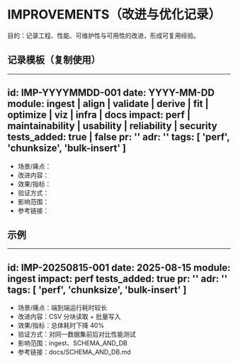# IMPROVEMENTS（改进与优化记录）

目的：记录工程、性能、可维护性与可用性的改进，形成可复用经验。

## 记录模板（复制使用）
---
id: IMP-YYYYMMDD-001
date: YYYY-MM-DD
module: ingest | align | validate | derive | fit | optimize | viz | infra | docs
impact: perf | maintainability | usability | reliability | security
tests_added: true | false
pr: ''
adr: ''
tags: [ 'perf', 'chunksize', 'bulk-insert' ]
---

- 场景/痛点：
- 改进内容：
- 效果/指标：
- 验证方式：
- 影响范围：
- 参考链接：

## 示例
---
id: IMP-20250815-001
date: 2025-08-15
module: ingest
impact: perf
tests_added: true
pr: ''
adr: ''
tags: [ 'perf', 'chunksize', 'bulk-insert' ]
---

- 场景/痛点：端到端运行耗时较长
- 改进内容：CSV 分块读取 + 批量写入
- 效果/指标：总体耗时下降 40%
- 验证方式：对同一数据集前后对比性能测试
- 影响范围：ingest、SCHEMA_AND_DB
- 参考链接：docs/SCHEMA_AND_DB.md
